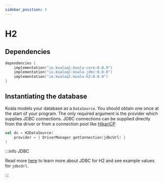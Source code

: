 ```yaml
---
sidebar_position: 3
---
```


# H2

## Dependencies

```kotlin title="build.gradle.kts"
dependencies {
    implementation("io.koalaql:koala-core:0.0.9")
    implementation("io.koalaql:koala-jdbc:0.0.9")
    implementation("io.koalaql:koala-h2:0.0.9")
}
```

## Instantiating the database

Koala models your database as a `DataSource`. You should obtain one once at the start of your program.
The only required argument is the provider which supplies JDBC connections.
JDBC connections can be supplied directly from the driver or from a connection pool like [HikariCP](https://github.com/brettwooldridge/HikariCP)

```kotlin
val ds = H2DataSource(
    provider = { DriverManager.getConnection(jdbcUrl) }
)
```

:::info JDBC

Read more [here](http://www.h2database.com/html/features.html#database_url)
to learn more about JDBC for H2 and see example values for `jdbcUrl`.

:::
